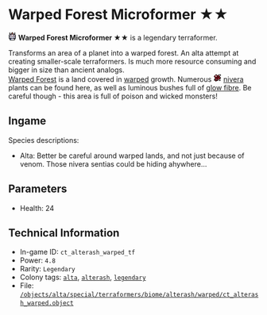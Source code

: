 # Warped Forest Microformer ★★

<img src="https://raw.githubusercontent.com/Ceterai/Enternia/main/objects/alta/special/terraformers/biome/alterash/warped/icon.png" alt="Warped Forest Microformer ★★ icon" loading="lazy" height="16px" width="auto" /> **Warped Forest Microformer ★★** is a legendary terraformer.

Transforms an area of a planet into a warped forest. An alta attempt at creating smaller-scale terraformers. Is much more resource consuming and bigger in size than ancient analogs.  
[Warped Forest](https://ceterai.github.io/MyEnternia/Wiki/WarpedForest) is a land covered in [warped](https://ceterai.github.io/MyEnternia/Wiki/Tags/Warped) growth. Numerous <img src="https://raw.githubusercontent.com/Ceterai/Enternia/main/objects/alta/special/plants/trees/ct_nivera_tree.png" alt="Nivera icon" loading="lazy" height="16px" width="auto" /> [nivera](https://ceterai.github.io/MyEnternia/Wiki/Nivera) plants can be found here, as well as luminous bushes full of [glow fibre](https://ceterai.github.io/MyEnternia/Wiki/glowfibre). Be careful though - this area is full of poison and wicked monsters!

## Ingame

Species descriptions:

- Alta: Better be careful around warped lands, and not just because of venom. Those nivera sentias could be hiding ahywhere...

## Parameters

- Health: 24

## Technical Information

- In-game ID: `ct_alterash_warped_tf`
- Power: `4.8`
- Rarity: `Legendary`
- Colony tags: [`alta`](https://ceterai.github.io/MyEnternia/Wiki/Tags/Alta), [`alterash`](https://ceterai.github.io/MyEnternia/Wiki/Tags/Alterash), [`legendary`](https://ceterai.github.io/MyEnternia/Wiki/Tags/Legendary)
- File: [`/objects/alta/special/terraformers/biome/alterash/warped/ct_alterash_warped.object`](https://github.com/Ceterai/Enternia/blob/main/objects/alta/special/terraformers/biome/alterash/warped/ct_alterash_warped.object)
